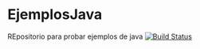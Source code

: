 # EjemplosJava
REpositorio para probar ejemplos de java
[![Build Status](https://travis-ci.org/organizacion-sesion-3-pmeliogonzalvez/EjemplosJava.svg?branch=master)](https://travis-ci.org/organizacion-sesion-3-pmeliogonzalvez/EjemplosJava)
